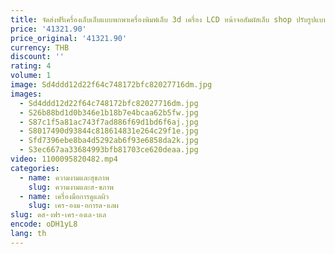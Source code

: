 ```yaml
---
title: จัดส่งฟรีเครื่องเล็บเล็บแบบพกพาเครื่องพิมพ์เล็บ 3d เครื่อง LCD หน้าจอสัมผัสเล็บ shop ปรับรูปแบบ DIY ฟังก์ชั่น
price: '41321.90'
price_original: '41321.90'
currency: THB
discount: ''
rating: 4
volume: 1
image: Sd4ddd12d22f64c748172bfc82027716dm.jpg
images:
  - Sd4ddd12d22f64c748172bfc82027716dm.jpg
  - S26b88bd1d0b346e1b18b7e4bcaa62b5fw.jpg
  - S87c1f5a81ac743f7ad886f69d1bd6f6aj.jpg
  - S8017490d93844c818614831e264c29f1e.jpg
  - Sfd7396ebe8ba4d5292ab6f93e6858da2k.jpg
  - S3ec667aa33684993bfb81703ce620deaa.jpg
video: 1100095820482.mp4
categories:
  - name: ความงามและสุขภาพ
    slug: ความงามและส-ขภาพ
  - name: เครื่องมือการดูแลผิว
    slug: เคร-องม-อการด-แลผ
slug: ดส-งฟร-เคร-องเล-บเล
encode: oDH1yL8
lang: th
---
```

  